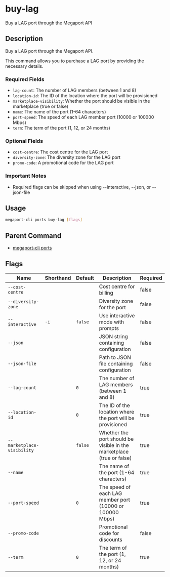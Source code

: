 # buy-lag

Buy a LAG port through the Megaport API

## Description

Buy a LAG port through the Megaport API.

This command allows you to purchase a LAG port by providing the necessary details.

### Required Fields
  - `lag-count`: The number of LAG members (between 1 and 8)
  - `location-id`: The ID of the location where the port will be provisioned
  - `marketplace-visibility`: Whether the port should be visible in the marketplace (true or false)
  - `name`: The name of the port (1-64 characters)
  - `port-speed`: The speed of each LAG member port (10000 or 100000 Mbps)
  - `term`: The term of the port (1, 12, or 24 months)

### Optional Fields
  - `cost-centre`: The cost centre for the LAG port
  - `diversity-zone`: The diversity zone for the LAG port
  - `promo-code`: A promotional code for the LAG port

### Important Notes
  - Required flags can be skipped when using --interactive, --json, or --json-file


## Usage

```sh
megaport-cli ports buy-lag [flags]
```


## Parent Command

* [megaport-cli ports](megaport-cli_ports.md)


## Flags

| Name | Shorthand | Default | Description | Required |
|------|-----------|---------|-------------|----------|
| `--cost-centre` |  |  | Cost centre for billing | false |
| `--diversity-zone` |  |  | Diversity zone for the port | false |
| `--interactive` | `-i` | `false` | Use interactive mode with prompts | false |
| `--json` |  |  | JSON string containing configuration | false |
| `--json-file` |  |  | Path to JSON file containing configuration | false |
| `--lag-count` |  | `0` | The number of LAG members (between 1 and 8) | true |
| `--location-id` |  | `0` | The ID of the location where the port will be provisioned | true |
| `--marketplace-visibility` |  | `false` | Whether the port should be visible in the marketplace (true or false) | true |
| `--name` |  |  | The name of the port (1-64 characters) | true |
| `--port-speed` |  | `0` | The speed of each LAG member port (10000 or 100000 Mbps) | true |
| `--promo-code` |  |  | Promotional code for discounts | false |
| `--term` |  | `0` | The term of the port (1, 12, or 24 months) | true |


